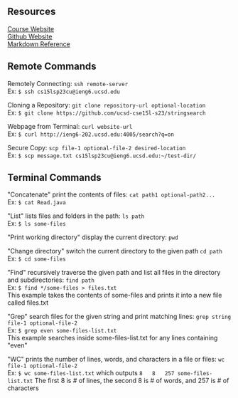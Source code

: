 ## Resources
[Course Website](https://ucsd-cse15l-s23.github.io/)\
[Github Website](https://yourcousinfrog.github.io/cse15l-lab-reports/)\
[Markdown Reference](https://commonmark.org/help/)

## Remote Commands

Remotely Connecting: `ssh remote-server`\
Ex: `$ ssh cs15lsp23cu@ieng6.ucsd.edu`

Cloning a Repository: `git clone repository-url optional-location`\
Ex: `$ git clone https://github.com/ucsd-cse15l-s23/stringsearch`

Webpage from Terminal: `curl website-url`\
Ex: `$ curl http://ieng6-202.ucsd.edu:4005/search?q=on`

Secure Copy: `scp file-1 optional-file-2 desired-location`\
Ex: `$ scp message.txt cs15lsp23cu@ieng6.ucsd.edu:~/test-dir/`

## Terminal Commands

"Concatenate" print the contents of files: `cat path1 optional-path2...`\
Ex: `$ cat Read.java`

"List" lists files and folders in the path: `ls path`\
Ex: `$ ls some-files`

"Print working directory" display the current directory: `pwd`

"Change directory" switch the current directory to the given path `cd path`\
Ex: `$ cd some-files`

"Find" recursively traverse the given path and list all files in the directory and subdirectories: `find path`\
Ex: `$ find */some-files > files.txt`\
This example takes the contents of some-files and prints it into a new file called files.txt

"Grep" search files for the given string and print matching lines: `grep string file-1 optional-file-2`\
Ex: `$ grep even some-files-list.txt`\
This example searches inside some-files-list.txt for any lines containing "even"

"WC" prints the number of lines, words, and characters in a file or files: `wc file-1 optional-file-2`\
Ex: `$ wc some-files-list.txt` which outputs `8   8   257 some-files-list.txt`
The first 8 is # of lines, the second 8 is # of words, and 257 is # of characters
